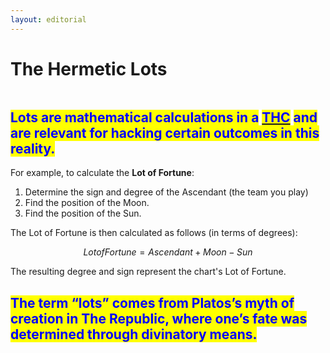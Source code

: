 ```yaml
---
layout: editorial
---
```


# The Hermetic Lots



<figure><img src="../../../../../../.gitbook/assets/Screenshot 2024-01-26 at 3.33.07 PM.png" alt=""><figcaption></figcaption></figure>

## <mark style="color:blue;">Lots are mathematical calculations in a</mark> [<mark style="color:blue;">THC</mark>](../../the-hubble-chart-thc/the-hubble-chart-thc/) <mark style="color:blue;">and are relevant for hacking certain outcomes in this reality.</mark>

For example, to calculate the **Lot of Fortune**:

1. Determine the sign and degree of the Ascendant (the team you play)
2. Find the position of the Moon.
3. Find the position of the Sun.

The Lot of Fortune is then calculated as follows (in terms of degrees):

$$Lot of Fortune=Ascendant+Moon−Sun$$

The resulting degree and sign represent the chart's Lot of Fortune.

## <mark style="color:blue;">The term “lots” comes from Platos’s myth of creation in The Republic, where one’s fate was determined through divinatory means.</mark>

<figure><img src="../../../../../../.gitbook/assets/Screenshot 2024-01-26 at 2.35.42 PM.png" alt=""><figcaption></figcaption></figure>

